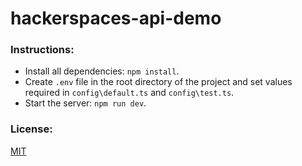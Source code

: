 # hackerspaces-api-demo  
    
### Instructions:
- Install all dependencies: ```npm install```.        
- Create ```.env``` file in the root directory of the project and set values required in ```config\default.ts``` and ```config\test.ts```.      
- Start the server: ```npm run dev```.      
          
### License:     
[MIT](/LICENSE)